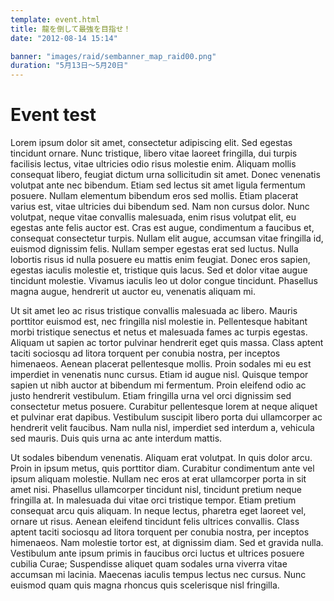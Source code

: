 ```yaml
---
template: event.html
title: 龍を倒して最強を目指せ！
date: "2012-08-14 15:14"

banner: "images/raid/sembanner_map_raid00.png"
duration: "5月13日～5月20日"
---
```


# Event test

Lorem ipsum dolor sit amet, consectetur adipiscing elit. Sed egestas tincidunt ornare. Nunc tristique, libero vitae laoreet fringilla, dui turpis facilisis lectus, vitae ultricies odio risus molestie enim. Aliquam mollis consequat libero, feugiat dictum urna sollicitudin sit amet. Donec venenatis volutpat ante nec bibendum. Etiam sed lectus sit amet ligula fermentum posuere. Nullam elementum bibendum eros sed mollis. Etiam placerat varius est, vitae ultricies dui bibendum sed. Nam non cursus dolor. Nunc volutpat, neque vitae convallis malesuada, enim risus volutpat elit, eu egestas ante felis auctor est. Cras est augue, condimentum a faucibus et, consequat consectetur turpis. Nullam elit augue, accumsan vitae fringilla id, euismod dignissim felis. Nullam semper egestas erat sed luctus. Nulla lobortis risus id nulla posuere eu mattis enim feugiat. Donec eros sapien, egestas iaculis molestie et, tristique quis lacus. Sed et dolor vitae augue tincidunt molestie. Vivamus iaculis leo ut dolor congue tincidunt. Phasellus magna augue, hendrerit ut auctor eu, venenatis aliquam mi.

Ut sit amet leo ac risus tristique convallis malesuada ac libero. Mauris porttitor euismod est, nec fringilla nisl molestie in. Pellentesque habitant morbi tristique senectus et netus et malesuada fames ac turpis egestas. Aliquam ut sapien ac tortor pulvinar hendrerit eget quis massa. Class aptent taciti sociosqu ad litora torquent per conubia nostra, per inceptos himenaeos. Aenean placerat pellentesque mollis. Proin sodales mi eu est imperdiet in venenatis nunc cursus. Etiam id augue nisl. Quisque tempor sapien ut nibh auctor at bibendum mi fermentum. Proin eleifend odio ac justo hendrerit vestibulum. Etiam fringilla urna vel orci dignissim sed consectetur metus posuere. Curabitur pellentesque lorem at neque aliquet et pulvinar erat dapibus. Vestibulum suscipit libero porta dui ullamcorper ac hendrerit velit faucibus. Nam nulla nisl, imperdiet sed interdum a, vehicula sed mauris. Duis quis urna ac ante interdum mattis.

Ut sodales bibendum venenatis. Aliquam erat volutpat. In quis dolor arcu. Proin in ipsum metus, quis porttitor diam. Curabitur condimentum ante vel ipsum aliquam molestie. Nullam nec eros at erat ullamcorper porta in sit amet nisi. Phasellus ullamcorper tincidunt nisl, tincidunt pretium neque fringilla at. In malesuada dui vitae orci tristique tempor. Etiam pretium consequat arcu quis aliquam. In neque lectus, pharetra eget laoreet vel, ornare ut risus. Aenean eleifend tincidunt felis ultrices convallis. Class aptent taciti sociosqu ad litora torquent per conubia nostra, per inceptos himenaeos. Nam molestie tortor est, at dignissim diam. Sed et gravida nulla. Vestibulum ante ipsum primis in faucibus orci luctus et ultrices posuere cubilia Curae; Suspendisse aliquet quam sodales urna viverra vitae accumsan mi lacinia. Maecenas iaculis tempus lectus nec cursus. Nunc euismod quam quis magna rhoncus quis scelerisque nisl fringilla.
